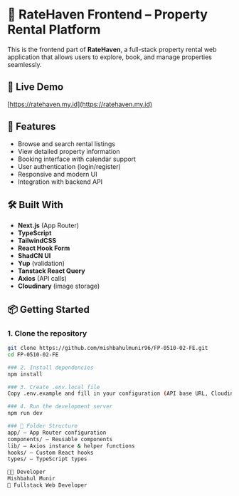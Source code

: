 # 🏡 RateHaven Frontend – Property Rental Platform

This is the frontend part of **RateHaven**, a full-stack property rental web application that allows users to explore, book, and manage properties seamlessly.

## 🔗 Live Demo
[https://ratehaven.my.id](https://ratehaven.my.id)

## 🚀 Features

- Browse and search rental listings
- View detailed property information
- Booking interface with calendar support
- User authentication (login/register)
- Responsive and modern UI
- Integration with backend API

## 🛠️ Built With

- **Next.js** (App Router)
- **TypeScript**
- **TailwindCSS**
- **React Hook Form**
- **ShadCN UI**
- **Yup** (validation)
- **Tanstack React Query**
- **Axios** (API calls)
- **Cloudinary** (image storage)

## 📦 Getting Started

### 1. Clone the repository

```bash
git clone https://github.com/mishbahulmunir96/FP-0510-02-FE.git
cd FP-0510-02-FE

### 2. Install dependencies
npm install

### 3. Create .env.local file
Copy .env.example and fill in your configuration (API base URL, Cloudinary key, etc.)

### 4. Run the development server
npm run dev

### 📁 Folder Structure
app/ – App Router configuration
components/ – Reusable components
lib/ – Axios instance & helper functions
hooks/ – Custom React hooks
types/ – TypeScript types

🧑‍💻 Developer
Mishbahul Munir
💼 Fullstack Web Developer
